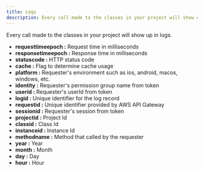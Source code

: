 ```yaml
---
title: Logs
description: Every call made to the classes in your project will show up in logs.
---
```


Every call made to the classes in your project will show up in logs.

- **requesttimeepoch :** Request time in milliseconds
- **responsetimeepoch :** Response time in milliseconds
- **statuscode :** HTTP status code
- **cache :** Flag to determine cache usage
- **platform :** Requester's environment such as ios, android, macos, windows, etc.
- **identity :** Requester's permission group name from token
- **userid :** Requester's userId from token
- **logid :** Unique identifier for the log record
- **requestid :** Unique identifier provided by AWS API Gateway
- **sessionid :** Requester's session from token
- **projectid :** Project Id
- **classid :** Class Id
- **instanceid :** Instance Id
- **methodname :** Method that called by the requester
- **year :** Year
- **month :** Month
- **day :** Day
- **hour :** Hour
